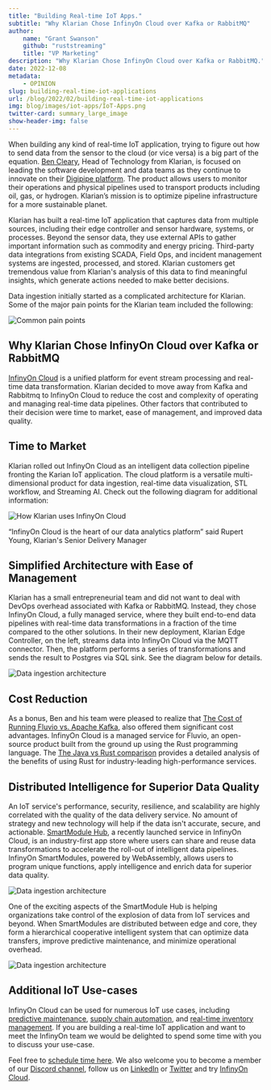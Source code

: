 ```yaml
---
title: "Building Real-time IoT Apps."
subtitle: "Why Klarian Chose InfinyOn Cloud over Kafka or RabbitMQ"
author:
    name: "Grant Swanson"
    github: "ruststreaming"
    title: "VP Marketing"
description: "Why Klarian Chose InfinyOn Cloud over Kafka or RabbitMQ."
date: 2022-12-08
metadata:
    - OPINION
slug: building-real-time-iot-applications
url: /blog/2022/02/building-real-time-iot-applications
img: blog/images/iot-apps/IoT-Apps.png
twitter-card: summary_large_image
show-header-img: false
---
```


When building any kind of real-time IoT application, trying to figure out how to send data from the sensor to the cloud (or vice versa) is a big part of the equation. <a href="https://www.linkedin.com/in/ben-cleary-291501a9?miniProfileUrn=urn%3Ali%3Afs_miniProfile%3AACoAABcIlE0BxBKlEtbgHoyYNErlnC3Q7la0Bu8&lipi=urn%3Ali%3Apage%3Ad_flagship3_search_srp_all%3B51dyyhCsQZqj6sYv0MtJAA%3D%3D" target="_blank">Ben Cleary</a>, Head of Technology from Klarian, is focused on leading the software development and data teams as they continue to innovate on their <a href="https://klarian.com/intelligent-pipeline" target="_blank">Digipipe platform</a>. The product allows users to monitor their operations and physical pipelines used to transport products including oil, gas, or hydrogen. Klarian’s mission is to optimize pipeline infrastructure for a more sustainable planet. 

Klarian has built a real-time IoT application that captures data from multiple sources, including their edge controller and sensor hardware, systems, or processes. Beyond the sensor data, they use external APIs to gather important information such as commodity and energy pricing. Third-party data integrations from existing SCADA, Field Ops, and incident management systems are ingested, processed, and stored. Klarian customers get tremendous value from Klarian's analysis of this data to find meaningful insights, which generate actions needed to make better decisions. 

Data ingestion initially started as a complicated architecture for Klarian. Some of the major pain points for the Klarian team included the following:

<img src="/blog/images/iot-apps/klarian-pain-points.png"
     alt="Common pain points"
     style="margin: auto; max-width: 800px" />


## Why Klarian Chose InfinyOn Cloud over Kafka or RabbitMQ

<a href="https://www.infinyon.com/cloud/" target="_blank">InfinyOn Cloud</a> is a unified platform for event stream processing and real-time data transformation. Klarian decided to move away from Kafka and Rabbitmq to InfinyOn Cloud to reduce the cost and complexity of operating and managing real-time data pipelines. Other factors that contributed to their decision were time to market, ease of management, and improved data quality.

## Time to Market
 Klarian rolled out InfinyOn Cloud as an intelligent data collection pipeline fronting the Karian IoT application. The cloud platform is a versatile multi-dimensional product for data ingestion, real-time data visualization, STL workflow, and Streaming AI. Check out the following diagram for additional information:

<img src="/blog/images/iot-apps/how-klarian-uses-infinyon-cloud.png"
     alt="How Klarian uses InfinyOn Cloud"
     style="margin: auto; max-width: 800px" />

“InfinyOn Cloud is the heart of our data analytics platform” said Rupert Young, Klarian's Senior Delivery Manager

## Simplified Architecture with Ease of Management

Klarian has a small entrepreneurial team and did not want to deal with DevOps overhead associated with Kafka or RabbitMQ. Instead, they chose InfinyOn Cloud, a fully managed service, where they built end-to-end data pipelines with real-time data transformations in a fraction of the time compared to the other solutions. In their new deployment, Klarian Edge Controller, on the left, streams data into InfinyOn Cloud via the MQTT connector. Then, the platform performs a series of transformations and sends the result to Postgres via SQL sink. See the diagram below for details.

<img src="/blog/images/iot-apps/data-ingestion-architecture.png"
     alt="Data ingestion architecture"
     style="margin: auto; max-width: 800px" />

## Cost Reduction
As a bonus, Ben and his team were pleased to realize that <a href="https://www.infinyon.com/resources/cost-of-fluvio-vs-apache-kafka/" target="_blank">The Cost of Running Fluvio vs. Apache Kafka</a>, also offered them significant cost advantages. InfinyOn Cloud is a managed service for Fluvio, an open-source product built from the ground up using the Rust programming language. The <a href="https://www.infinyon.com/resources/java-vs-rust/" target="_blank">The Java vs Rust comparison</a> provides a detailed analysis of the benefits of using Rust for industry-leading high-performance services.


## Distributed Intelligence for Superior Data Quality

An IoT service's performance, security, resilience, and scalability are highly correlated with the quality of the data delivery service. No amount of strategy and new technology will help if the data isn't accurate, secure, and actionable. <a href="https://www.fluvio.io/smartmodules/hub/overview/" target="_blank">SmartModule Hub</a>, a recently launched service in InfinyOn Cloud, is an industry-first app store where users can share and reuse data transformations to accelerate the roll-out of intelligent data pipelines. InfinyOn SmartModules, powered by WebAssembly, allows users to program unique functions, apply intelligence and enrich data for superior data quality.

<img src="/blog/images/iot-apps/SmartModule-Hub.png"
     alt="Data ingestion architecture"
     style="margin: auto; max-width: 800px" />

One of the exciting aspects of the SmartModule Hub is helping organizations take control of the explosion of data from IoT services and beyond. When SmartModules are distributed between edge and core, they form a hierarchical cooperative intelligent system that can optimize data transfers, improve predictive maintenance, and minimize operational overhead.

<img src="/blog/images/iot-apps/smartmodule-hub-diagram.png"
     alt="Data ingestion architecture"
     style="margin: auto; max-width: 800px" />

## Additional IoT Use-cases

InfinyOn Cloud can be used for numerous IoT use cases, including <a href="https://www.infinyon.com/use-cases/predictive-maintenance/" target="_blank">predictive maintenance</a>, <a href="https://www.infinyon.com/use-cases/supply-chain-automation/" target="_blank">supply chain automation</a>, and <a href="https://www.infinyon.com/use-cases/real-time-inventory-management/" target="_blank">real-time inventory management</a>. If you are building a real-time IoT application and want to meet the InfinyOn team we would be delighted to spend some time with you to discuss your use-case. 

Feel free to <a href="https://calendly.com/infinyongreg" target="_blank">schedule time here</a>. We also welcome you to become a member of our <a href="https://discord.com/invite/bBG2dTz" target="_blank">Discord channel</a>, follow us on <a href="https://www.linkedin.com/company/infinyon/" target="_blank">LinkedIn</a> or <a href="https://twitter.com/infinyon" target="_blank">Twitter</a> and try <a href="https://infinyon.cloud/signup" target="_blank">InfinyOn Cloud</a>.